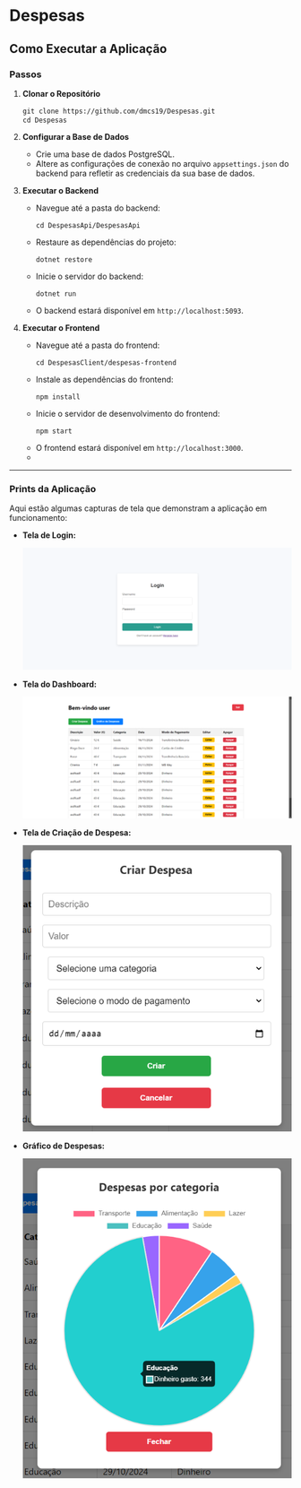 # Despesas

## Como Executar a Aplicação

### Passos

1. **Clonar o Repositório**
     ```
     git clone https://github.com/dmcs19/Despesas.git
     cd Despesas
     ```

2. **Configurar a Base de Dados**
   - Crie uma base de dados PostgreSQL.
   - Altere as configurações de conexão no arquivo `appsettings.json` do backend para refletir as credenciais da sua base de dados.

3. **Executar o Backend**
   - Navegue até a pasta do backend:
     ```
     cd DespesasApi/DespesasApi
     ```
   - Restaure as dependências do projeto:
     ```
     dotnet restore
     ```
   - Inicie o servidor do backend:
     ```
     dotnet run
     ```
   - O backend estará disponível em `http://localhost:5093`.

4. **Executar o Frontend**
   - Navegue até a pasta do frontend:
     ```
     cd DespesasClient/despesas-frontend
     ```
   - Instale as dependências do frontend:
     ```
     npm install
     ```
   - Inicie o servidor de desenvolvimento do frontend:
     ```
     npm start
     ```
   - O frontend estará disponível em `http://localhost:3000`.
   - 
---

### Prints da Aplicação

Aqui estão algumas capturas de tela que demonstram a aplicação em funcionamento:

- **Tela de Login:**

  ![Tela de Login](./images/login.png)

- **Tela do Dashboard:**

  ![Tela do Dashboard](./images/dashboard.png)

- **Tela de Criação de Despesa:**

  ![Tela de Criação de Despesa](./images/cria_despesa.png)

- **Gráfico de Despesas:**

  ![Gráfico de Despesas](./images/grafico.png)
